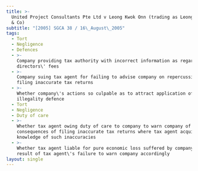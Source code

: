 ```yaml
---
title: >-
  United Project Consultants Pte Ltd v Leong Kwok Onn (trading as Leong Kwok Onn
  & Co)
subtitle: "[2005] SGCA 38 / 16\_August\_2005"
tags:
  - Tort
  - Negligence
  - Defences
  - >-
    Company providing tax authority with incorrect information as regards to
    directors\' fees
  - >-
    Company suing tax agent for failing to advise company on repercussions of
    filing inaccurate tax returns
  - >-
    Whether company\'s actions so culpable as to attract application of
    illegality defence
  - Tort
  - Negligence
  - Duty of care
  - >-
    Whether tax agent owing duty of care to company to warn company of
    consequences of filing inaccurate tax returns where tax agent acquiring
    knowledge of such inaccuracies
  - >-
    Whether tax agent liable for pure economic loss suffered by company as
    result of tax agent\'s failure to warn company accordingly
layout: single
---
```


